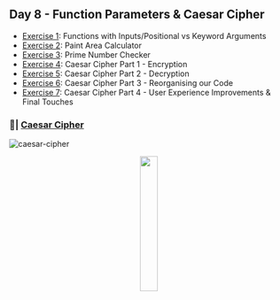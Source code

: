 ## Day 8 - Function Parameters & Caesar Cipher

- [Exercise 1](https://github.com/Sissaz/python-100-days/blob/main/day-01-100/day08/functions-positional-arguments.ipynb): Functions with Inputs/Positional vs Keyword Arguments
- [Exercise 2](https://github.com/Sissaz/python-100-days/blob/main/day-01-100/day08/paint-area-calculator.ipynb): Paint Area Calculator
- [Exercise 3](https://github.com/Sissaz/python-100-days/blob/main/day-01-100/day08/prime-number-checker.ipynb): Prime Number Checker
- [Exercise 4](https://github.com/Sissaz/python-100-days/blob/main/day-01-100/day08/caesar-cipher-part-1-encryption.ipynb): Caesar Cipher Part 1 - Encryption
- [Exercise 5](https://github.com/Sissaz/python-100-days/blob/main/day-01-100/day08/caesar-cipher-part-2-decryption.ipynb): Caesar Cipher Part 2 - Decryption
- [Exercise 6](https://github.com/Sissaz/python-100-days/blob/main/day-01-100/day08/caesar-cipher-part-3-reorganising-our-code.ipynb): Caesar Cipher Part 3 - Reorganising our Code
- [Exercise 7](https://github.com/Sissaz/python-100-days/blob/main/day-01-100/day08/caesar-cipher-part-4-user-experience-improvements.ipynb): Caesar Cipher Part 4 - User Experience Improvements & Final Touches

### 📝| [Caesar Cipher](https://replit.com/@Sissaz/caesar-cipher-4?v=1)
![caesar-cipher](caesar-cipher.gif)

<div align="center">
<a href="https://github.com/Sissaz" > <img width="25%"  src="https://cdn.discordapp.com/attachments/589442956021465142/971192953840222258/Sissasz.png" /></a>
</div>

